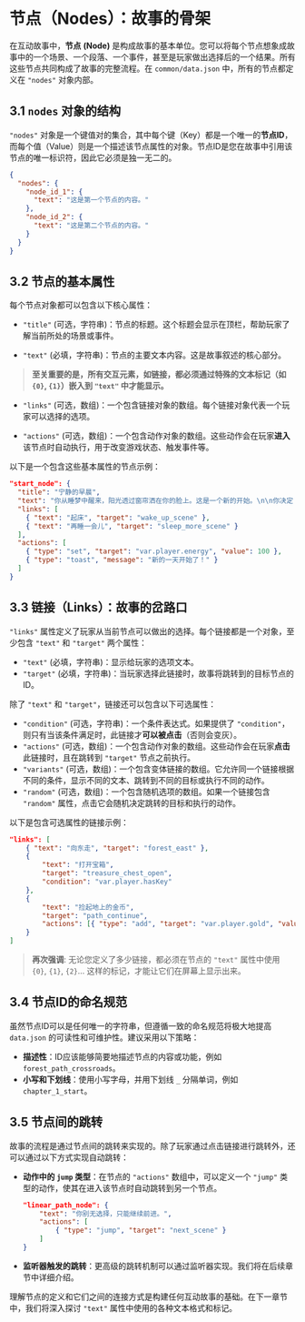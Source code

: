 # 节点（Nodes）：故事的骨架

在互动故事中，**节点** **(Node)** 是构成故事的基本单位。您可以将每个节点想象成故事中的一个场景、一个段落、一个事件，甚至是玩家做出选择后的一个结果。所有这些节点共同构成了故事的完整流程。在 `common/data.json` 中，所有的节点都定义在 `"nodes"` 对象内部。

## 3.1 `nodes` 对象的结构

`"nodes"` 对象是一个键值对的集合，其中每个键（Key）都是一个唯一的**节点ID**，而每个值（Value）则是一个描述该节点属性的对象。节点ID是您在故事中引用该节点的唯一标识符，因此它必须是独一无二的。

```json
{
  "nodes": {
    "node_id_1": {
      "text": "这是第一个节点的内容。"
    },
    "node_id_2": {
      "text": "这是第二个节点的内容。"
    }
  }
}
```

## 3.2 节点的基本属性

每个节点对象都可以包含以下核心属性：

*   `"title"` (可选，字符串)：节点的标题。这个标题会显示在顶栏，帮助玩家了解当前所处的场景或事件。

*   `"text"` (必填，字符串)：节点的主要文本内容。这是故事叙述的核心部分。
> **至关重要的是，所有交互元素，如链接，都必须通过特殊的文本标记（如 `{0}`, `{1}`）嵌入到 `"text"` 中才能显示。**

*   `"links"` (可选，数组)：一个包含链接对象的数组。每个链接对象代表一个玩家可以选择的选项。

*   `"actions"` (可选，数组)：一个包含动作对象的数组。这些动作会在玩家**进入**该节点时自动执行，用于改变游戏状态、触发事件等。

以下是一个包含这些基本属性的节点示例：

```json
"start_node": {
  "title": "宁静的早晨",
  "text": "你从睡梦中醒来，阳光透过窗帘洒在你的脸上。这是一个新的开始。\n\n你决定 {0} 还是 {1}？",
  "links": [
    { "text": "起床", "target": "wake_up_scene" },
    { "text": "再睡一会儿", "target": "sleep_more_scene" }
  ],
  "actions": [
    { "type": "set", "target": "var.player.energy", "value": 100 },
    { "type": "toast", "message": "新的一天开始了！" }
  ]
}
```

## 3.3 链接（Links）：故事的岔路口

`"links"` 属性定义了玩家从当前节点可以做出的选择。每个链接都是一个对象，至少包含 `"text"` 和 `"target"` 两个属性：

*   `"text"` (必填，字符串)：显示给玩家的选项文本。
*   `"target"` (必填，字符串)：当玩家选择此链接时，故事将跳转到的目标节点的ID。

除了 `"text"` 和 `"target"`，链接还可以包含以下可选属性：

*   `"condition"` (可选，字符串)：一个条件表达式。如果提供了 `"condition"`，则只有当该条件满足时，此链接才**可以被点击**（否则会变灰）。
*   `"actions"` (可选，数组)：一个包含动作对象的数组。这些动作会在玩家**点击**此链接时，且在跳转到 `"target"` 节点之前执行。
*   `"variants"` (可选，数组)：一个包含变体链接的数组。它允许同一个链接根据不同的条件，显示不同的文本、跳转到不同的目标或执行不同的动作。
*   `"random"` (可选，数组)：一个包含随机选项的数组。如果一个链接包含 `"random"` 属性，点击它会随机决定跳转的目标和执行的动作。

以下是包含可选属性的链接示例：

```json
"links": [
    { "text": "向东走", "target": "forest_east" },
    { 
        "text": "打开宝箱", 
        "target": "treasure_chest_open", 
        "condition": "var.player.hasKey" 
    },
    { 
        "text": "捡起地上的金币", 
        "target": "path_continue", 
        "actions": [{ "type": "add", "target": "var.player.gold", "value": 10 }] 
    }
]
```
> **再次强调**: 无论您定义了多少链接，都必须在节点的 `"text"` 属性中使用 `{0}`, `{1}`, `{2}`... 这样的标记，才能让它们在屏幕上显示出来。

## 3.4 节点ID的命名规范

虽然节点ID可以是任何唯一的字符串，但遵循一致的命名规范将极大地提高 `data.json` 的可读性和可维护性。建议采用以下策略：

*   **描述性**：ID应该能够简要地描述节点的内容或功能，例如 `forest_path_crossroads`。
*   **小写和下划线**：使用小写字母，并用下划线 `_` 分隔单词，例如 `chapter_1_start`。

## 3.5 节点间的跳转

故事的流程是通过节点间的跳转来实现的。除了玩家通过点击链接进行跳转外，还可以通过以下方式实现自动跳转：

*   **动作中的 `jump` 类型**：在节点的 `"actions"` 数组中，可以定义一个 `"jump"` 类型的动作，使其在进入该节点时自动跳转到另一个节点。

    ```json
    "linear_path_node": {
        "text": "你别无选择，只能继续前进。",
        "actions": [
            { "type": "jump", "target": "next_scene" }
        ]
    }
    ```

*   **监听器触发的跳转**：更高级的跳转机制可以通过监听器实现。我们将在后续章节中详细介绍。

理解节点的定义和它们之间的连接方式是构建任何互动故事的基础。在下一章节中，我们将深入探讨 `"text"` 属性中使用的各种文本格式和标记。
